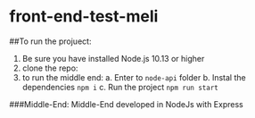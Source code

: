 # front-end-test-meli

##To run the projuect:

1. Be sure you have installed Node.js 10.13 or higher
2. clone the repo:
3. to run the middle end:
   a. Enter to `node-api` folder
   b. Instal the dependencies `npm i`
   c. Run the project `npm run start`

###Middle-End:
Middle-End developed in NodeJs with Express
